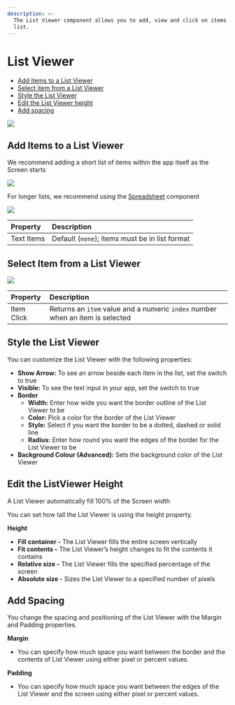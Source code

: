 ```yaml
---
description: >-
  The List Viewer component allows you to add, view and click on items in a
  list.
---
```


# List Viewer

* [Add items to a List Viewer](list-viewer.md#add-items-to-a-list-viewer)
* [Select item from a List Viewer](list-viewer.md#select-item-from-a-list-viewer)
* [Style the List Viewer](list-viewer.md#style-the-list-viewer)
* [Edit the List Viewer height](list-viewer.md#edit-the-listviewer-height)
* [Add spacing](list-viewer.md#add-spacing)

![](.gitbook/assets/list-viewer-fig-1.png)

## Add Items to a List Viewer

We recommend adding a short list of items within the app itself as the Screen starts

![](.gitbook/assets/list-viewer-fig-2.png)

For longer lists, we recommend using the [Spreadsheet](spreadsheet.md) component

![](.gitbook/assets/list-viewer-fig-3.png)

| Property | Description |
| :--- | :--- |
| Text Items | Default \(`none`\); items must be in list format |

## Select Item from a List Viewer

![](.gitbook/assets/list-viewer-fig-4.png)

| Property | Description |
| :--- | :--- |
| Item Click | Returns an `item` value and a numeric `index` number when an item is selected |

## Style the List Viewer

You can customize the List Viewer with the following properties:

* **Show Arrow:** To see an arrow beside each item in the list, set the switch to true
* **Visible:** To see the text input in your app, set the switch to true
* **Border**
  * **Width:** Enter how wide you want the border outline of the List Viewer to be
  * **Color:** Pick a color for the border of the List Viewer
  * **Style:** Select if you want the border to be a dotted, dashed or solid line
  * **Radius:** Enter how round you want the edges of the border for the List Viewer to be
* **Background Colour \(Advanced\):** Sets the background color of the List Viewer

## Edit the ListViewer Height

A List Viewer automatically fill 100% of the Screen width

You can set how tall the List Viewer is using the height property.

**Height**

* **Fill container -** The List Viewer fills the entire screen vertically
* **Fit contents -** The List Viewer’s height changes to fit the contents it contains
* **Relative size -** The List Viewer fills the specified percentage of the screen
* **Absolute size -** Sizes the List Viewer to a specified number of pixels

## Add Spacing

You change the spacing and positioning of the List Viewer with the Margin and Padding properties.

**Margin**

* You can specify how much space you want between the border and the contents of List Viewer using either pixel or percent values.

**Padding**

* You can specify how much space you want between the edges of the List Viewer and the screen using either pixel or percent values.

